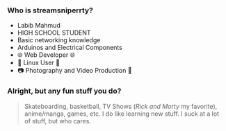 ### Who is streamsniperrty?
- Labib Mahmud
- HIGH SCHOOL STUDENT
- Basic networking knowledge
- Arduinos and Electrical Components
- 🌐 Web Developer 🌐
- 🐧 Linux User 🐧
- 📷 Photography and Video Production 🎥

### Alright, but any fun stuff you do?
> Skateboarding, basketball, TV Shows (*Rick and Morty* my favorite), anime/manga, games, etc. I do like learning new stuff. I suck at a lot of stuff, but who cares.

<!---
streamsniperrty/streamsniperrty is a ✨ special ✨ repository because its `README.md` (this file) appears on your GitHub profile.
You can click the Preview link to take a look at your changes.
--->
